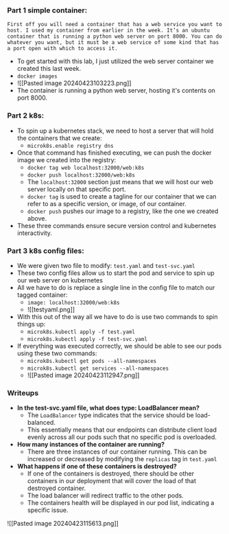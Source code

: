 
### Part 1 simple container:
```
First off you will need a container that has a web service you want to host. I used my container from earlier in the week. It’s an ubuntu container that is running a python web server on port 8000. You can do whatever you want, but it must be a web service of some kind that has a port open with which to access it.
```

- To get started with this lab, I just utilized the web server container we created this last week.
- `docker images`
- ![[Pasted image 20240423103223.png]]
- The container is running a python web server, hosting it's contents on port 8000. 

### Part 2 k8s:
- To spin up a kubernetes stack, we need to host a server that will hold the containers that we create:
	- `microk8s.enable registry dns`
- Once that command has finished executing, we can push the docker image we created into the registry:
	- `docker tag web localhost:32000/web:k8s`
	- `docker push localhost:32000/web:k8s`
	- The `localhost:32000` section just means that we will host our web server locally on that specific port.
	- `docker tag` is used to create a tagline for our container that we can refer to as a specific version, or image, of our container.
	- `docker push` pushes our image to a registry, like the one we created above.
- These three commands ensure secure version control and kubernetes interactivity.

### Part 3 k8s config files:
- We were given two file to modify: `test.yaml` and `test-svc.yaml`
- These two config files allow us to start the pod and service to spin up our web server on kubernetes
- All we have to do is replace a single line in the config file to match our tagged container:
	- `image: localhost:32000/web:k8s`
	- ![[testyaml.png]]
- With this out of the way all we have to do is use two commands to spin things up:
	- `microk8s.kubectl apply -f test.yaml`
	- `microk8s.kubectl apply -f test-svc.yaml`
- If everything was executed correctly, we should be able to see our pods using these two commands:
	- `microk8s.kubectl get pods --all-namespaces`
	- `microk8s.kubectl get services --all-namespaces`
	- ![[Pasted image 20240423112947.png]]

### Writeups
- **In the test-svc.yaml file, what does type: LoadBalancer mean?**
	- The `LoadBalancer` type indicates that the service should be load-balanced.
	- This essentially means that our endpoints can distribute client load evenly across all our pods such that no specific pod is overloaded.
- **How many instances of the container are running?**
	- There are three instances of our container running. This can be increased or decreased by modifying the `replicas` tag in `test.yaml`
- **What happens if one of these containers is destroyed?**
	- If one of the containers is destroyed, there should be other containers in our deployment that will cover the load of that destroyed container.
	- The load balancer will redirect traffic to the other pods.
	- The containers health will be displayed in our pod list, indicating a specific issue.

![[Pasted image 20240423115613.png]]

